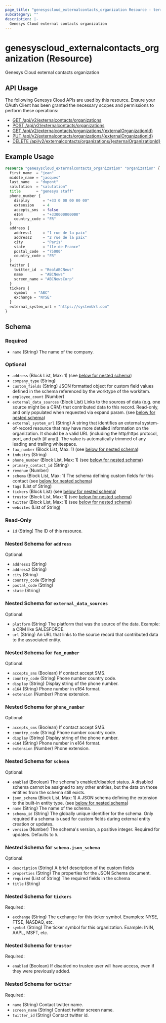 ```yaml
---
page_title: "genesyscloud_externalcontacts_organization Resource - terraform-provider-genesyscloud"
subcategory: ""
description: |-
  Genesys Cloud external contacts organization
---
```

# genesyscloud_externalcontacts_organization (Resource)

Genesys Cloud external contacts organization

## API Usage
The following Genesys Cloud APIs are used by this resource. Ensure your OAuth Client has been granted the necessary scopes and permissions to perform these operations:

* [GET /api/v2/externalcontacts/organizations](https://developer.genesys.cloud/devapps/api-explorer#get-api-v2-externalcontacts-organizations)
* [POST /api/v2/externalcontacts/organizations](https://developer.genesys.cloud/devapps/api-explorer#post-api-v2-externalcontacts-organizations)
* [GET /api/v2/externalcontacts/organizations/{externalOrganizationId}](https://developer.genesys.cloud/devapps/api-explorer#get-api-v2-externalcontacts-organizations--externalOrganizationId-)
* [PUT /api/v2/externalcontacts/organizations/{externalOrganizationId}](https://developer.genesys.cloud/devapps/api-explorer#put-api-v2-externalcontacts-organizations--externalOrganizationId-)
* [DELETE /api/v2/externalcontacts/organizations/{externalOrganizationId}](https://developer.genesys.cloud/devapps/api-explorer#delete-api-v2-externalcontacts-organizations--externalOrganizationId-)

## Example Usage

```terraform
resource "genesyscloud_externalcontacts_organization" "organization" {
  first_name  = "jean"
  middle_name = "jacques"
  last_name   = "dupont"
  salutation  = "salutation"
  title       = "genesys staff"
  phone_number {
    display      = "+33 0 00 00 00 00"
    extension    = 4
    accepts_sms  = false
    e164         = "+330000000000"
    country_code = "FR"
  }
  address {
    address1     = "1 rue de la paix"
    address2     = "2 rue de la paix"
    city         = "Paris"
    state        = "île-de-France"
    postal_code  = "75000"
    country_code = "FR"
  }
  twitter {
    twitter_id  = "RealABCNews"
    name        = "ABCNews"
    screen_name = "ABCNewsCorp"
  }
  tickers {
    symbol   = "ABC"
    exchange = "NYSE"
  }
  external_system_url = "https://systemUrl.com"
}
```

<!-- schema generated by tfplugindocs -->
## Schema

### Required

- `name` (String) The name of the company.

### Optional

- `address` (Block List, Max: 1) (see [below for nested schema](#nestedblock--address))
- `company_type` (String)
- `custom_fields` (String) JSON formatted object for custom field values defined in the schema referenced by the worktype of the workitem.
- `employee_count` (Number)
- `external_data_sources` (Block List) Links to the sources of data (e.g. one source might be a CRM) that contributed data to this record.  Read-only, and only populated when requested via expand param. (see [below for nested schema](#nestedblock--external_data_sources))
- `external_system_url` (String) A string that identifies an external system-of-record resource that may have more detailed information on the organization. It should be a valid URL (including the http/https protocol, port, and path [if any]). The value is automatically trimmed of any leading and trailing whitespace.
- `fax_number` (Block List, Max: 1) (see [below for nested schema](#nestedblock--fax_number))
- `industry` (String)
- `phone_number` (Block List, Max: 1) (see [below for nested schema](#nestedblock--phone_number))
- `primary_contact_id` (String)
- `revenue` (Number)
- `schema` (Block List, Max: 1) The schema defining custom fields for this contact (see [below for nested schema](#nestedblock--schema))
- `tags` (List of String)
- `tickers` (Block List) (see [below for nested schema](#nestedblock--tickers))
- `trustor` (Block List, Max: 1) (see [below for nested schema](#nestedblock--trustor))
- `twitter` (Block List, Max: 1) (see [below for nested schema](#nestedblock--twitter))
- `websites` (List of String)

### Read-Only

- `id` (String) The ID of this resource.

<a id="nestedblock--address"></a>
### Nested Schema for `address`

Optional:

- `address1` (String)
- `address2` (String)
- `city` (String)
- `country_code` (String)
- `postal_code` (String)
- `state` (String)


<a id="nestedblock--external_data_sources"></a>
### Nested Schema for `external_data_sources`

Optional:

- `platform` (String) The platform that was the source of the data.  Example: a CRM like SALESFORCE.
- `url` (String) An URL that links to the source record that contributed data to the associated entity.


<a id="nestedblock--fax_number"></a>
### Nested Schema for `fax_number`

Optional:

- `accepts_sms` (Boolean) If contact accept SMS.
- `country_code` (String) Phone number country code.
- `display` (String) Display string of the phone number.
- `e164` (String) Phone number in e164 format.
- `extension` (Number) Phone extension.


<a id="nestedblock--phone_number"></a>
### Nested Schema for `phone_number`

Optional:

- `accepts_sms` (Boolean) If contact accept SMS.
- `country_code` (String) Phone number country code.
- `display` (String) Display string of the phone number.
- `e164` (String) Phone number in e164 format.
- `extension` (Number) Phone extension.


<a id="nestedblock--schema"></a>
### Nested Schema for `schema`

Optional:

- `enabled` (Boolean) The schema's enabled/disabled status. A disabled schema cannot be assigned to any other entities, but the data on those entities from the schema still exists.
- `json_schema` (Block List, Max: 1) A JSON schema defining the extension to the built-in entity type. (see [below for nested schema](#nestedblock--schema--json_schema))
- `name` (String) The name of the schema.
- `schema_id` (String) The globally unique identifier for the schema. Only required if a schema is used for custom fields during external entity creation or updates.
- `version` (Number) The schema's version, a positive integer. Required for updates. Defaults to `0`.

<a id="nestedblock--schema--json_schema"></a>
### Nested Schema for `schema.json_schema`

Optional:

- `description` (String) A brief description of the custom fields
- `properties` (String) The properties for the JSON Schema document.
- `required` (List of String) The required fields in the schema
- `title` (String)



<a id="nestedblock--tickers"></a>
### Nested Schema for `tickers`

Required:

- `exchange` (String) The exchange for this ticker symbol. Examples: NYSE, FTSE, NASDAQ, etc.
- `symbol` (String) The ticker symbol for this organization. Example: ININ, AAPL, MSFT, etc.


<a id="nestedblock--trustor"></a>
### Nested Schema for `trustor`

Required:

- `enabled` (Boolean) If disabled no trustee user will have access, even if they were previously added.


<a id="nestedblock--twitter"></a>
### Nested Schema for `twitter`

Required:

- `name` (String) Contact twitter name.
- `screen_name` (String) Contact twitter screen name.
- `twitter_id` (String) Contact twitter id.


